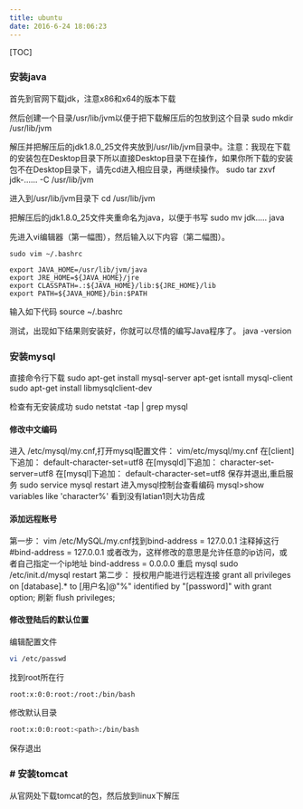 ```yaml
---
title: ubuntu
date: 2016-6-24 18:06:23
---
```


[TOC]

### 安装java

首先到官网下载jdk，注意x86和x64的版本下载

然后创建一个目录/usr/lib/jvm以便于把下载解压后的包放到这个目录
    sudo mkdir /usr/lib/jvm

解压并把解压后的jdk1.8.0_25文件夹放到/usr/lib/jvm目录中。注意：我现在下载的安装包在Desktop目录下所以直接Desktop目录下在操作，如果你所下载的安装包不在Desktop目录下，请先cd进入相应目录，再继续操作。
    sudo tar zxvf jdk-...... -C /usr/lib/jvm

进入到/usr/lib/jvm目录下
    cd /usr/lib/jvm

把解压后的jdk1.8.0_25文件夹重命名为java，以便于书写
    sudo mv jdk..... java

先进入vi编辑器（第一幅图），然后输入以下内容（第二幅图）。

    sudo vim ~/.bashrc

    export JAVA_HOME=/usr/lib/jvm/java
    export JRE_HOME=${JAVA_HOME}/jre
    export CLASSPATH=.:${JAVA_HOME}/lib:${JRE_HOME}/lib
    export PATH=${JAVA_HOME}/bin:$PATH

输入如下代码
    source ~/.bashrc

测试，出现如下结果则安装好，你就可以尽情的编写Java程序了。
    java -version

### 安装mysql

直接命令行下载
    sudo apt-get install mysql-server
    apt-get isntall mysql-client
    sudo apt-get install libmysqlclient-dev

检查有无安装成功
	sudo netstat -tap | grep mysql

#### 修改中文编码
进入 /etc/mysql/my.cnf,打开mysql配置文件：
	vim/etc/mysql/my.cnf
在[client]下追加：
    default-character-set=utf8
在[mysqld]下追加：
    character-set-server=utf8
在[mysql]下追加：
    default-character-set=utf8
保存并退出,重启服务
    sudo service mysql restart
进入mysql控制台查看编码
    mysql>show variables like 'character%'
看到没有latian1则大功告成

#### 添加远程账号
第一步：
    vim /etc/MySQL/my.cnf找到bind-address = 127.0.0.1
注释掉这行
    #bind-address = 127.0.0.1
或者改为，这样修改的意思是允许任意的ip访问，或者自己指定一个ip地址
    bind-address = 0.0.0.0
重启 mysql
    sudo /etc/init.d/mysql restart
第二步：
授权用户能进行远程连接
    grant all privileges on [database].* to [用户名]@"%" identified by "[password]" with grant option;
刷新
    flush privileges;
#### 修改登陆后的默认位置

编辑配置文件

```sh
vi /etc/passwd
```

找到root所在行

```sh
root:x:0:0:root:/root:/bin/bash
```

修改默认目录

```sh
root:x:0:0:root:<path>:/bin/bash
```

保存退出



### # 安装tomcat

从官网处下载tomcat的包，然后放到linux下解压

